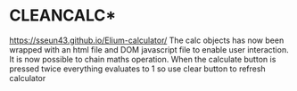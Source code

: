# CLEANCALC*
https://sseun43.github.io/Elium-calculator/
The calc objects has now been wrapped with an html file and DOM javascript file to enable user interaction. 
It is now possible to chain maths operation.
When the calculate button is pressed twice everything evaluates to 1 so use clear button to refresh calculator
